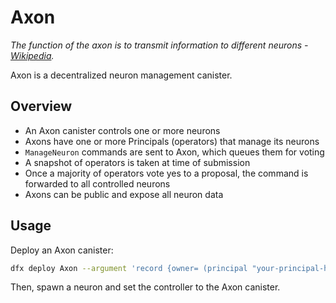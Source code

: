# Axon

_The function of the axon is to transmit information to different neurons - [Wikipedia](https://en.wikipedia.org/wiki/Axon)._

Axon is a decentralized neuron management canister.

## Overview

- An Axon canister controls one or more neurons
- Axons have one or more Principals (operators) that manage its neurons
- `ManageNeuron` commands are sent to Axon, which queues them for voting
- A snapshot of operators is taken at time of submission
- Once a majority of operators vote yes to a proposal, the command is forwarded to all controlled neurons
- Axons can be public and expose all neuron data

## Usage

Deploy an Axon canister:

```sh
dfx deploy Axon --argument 'record {owner= (principal "your-principal-here"); visibility= variant{Public}}'
```

Then, spawn a neuron and set the controller to the Axon canister.
